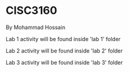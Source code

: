 # CISC3160
By Mohammad Hossain

Lab 1 activity will be found inside 'lab 1' folder

Lab 2 activity will be found inside 'lab 2' folder

Lab 3 activity will be found inside 'lab 3' folder
